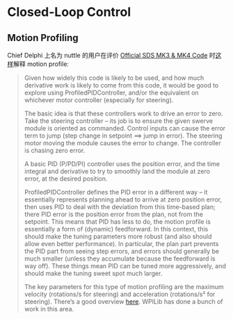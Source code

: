# Closed-Loop Control

## Motion Profiling

Chief Delphi 上名为 nuttle 的用户在评价 [Official SDS MK3 & MK4 Code](https://www.chiefdelphi.com/t/official-sds-mk3-mk4-code/397109) 时[这样](https://www.chiefdelphi.com/t/official-sds-mk3-mk4-code/397109/9)解释 motion profile:

> Given how widely this code is likely to be used, and how much derivative work is likely to come from this code, it would be good to explore using ProfiledPIDController, and/or the equivalent on whichever motor controller (especially for steering).
>
> The basic idea is that these controllers work to drive an error to zero. Take the steering controller – its job is to ensure the given swerve module is oriented as commanded. Control inputs can cause the error term to jump (step change in setpoint ==> jump in error). The steering motor moving the module causes the error to change. The controller is chasing zero error.
>
> A basic PID (P/PD/PI) controller uses the position error, and the time integral and derivative to try to smoothly land the module at zero error, at the desired position.
>
> ProfiledPIDController defines the PID error in a different way – it essentially represents planning ahead to arrive at zero position error, then uses PID to deal with the deviation from this time-based plan; there PID error is the position error from the plan, not from the setpoint. This means that PID has less to do, the motion profile is essentially a form of (dynamic) feedforward. In this context, this should make the tuning parameters more robust (and also should allow even better performance). In particular, the plan part prevents the PID part from seeing step errors, and errors should generally be much smaller (unless they accumulate because the feedforward is way off). These things mean PID can be tuned more aggressively, and should make the tuning sweet spot much larger.
>
> The key parameters for this type of motion profiling are the maximum velocity (rotations/s for steering) and acceleration (rotations/s² for steering). There’s a good overview [here](https://www.linearmotiontips.com/how-to-generate-motion-profile-for-linear-system/). WPILib has done a bunch of work in this area.
